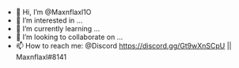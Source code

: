 - 👋 Hi, I’m @Maxnflaxl1O
- 👀 I’m interested in ...
- 🌱 I’m currently learning ...
- 💞️ I’m looking to collaborate on ...
- 📫 How to reach me: @Discord https://discord.gg/Gt9wXnSCpU || Maxnflaxl#8141

<!---
Maxnflaxl1O/Maxnflaxl1O is a ✨ special ✨ repository because its `README.md` (this file) appears on your GitHub profile.
You can click the Preview link to take a look at your changes.
--->
